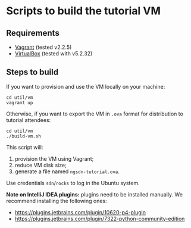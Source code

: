 # Scripts to build the tutorial VM

## Requirements

- [Vagrant](https://www.vagrantup.com/) (tested v2.2.5)
- [VirtualBox](https://www.virtualbox.org/wiki/Downloads) (tested with v5.2.32)

## Steps to build

If you want to provision and use the VM locally on your machine:

    cd util/vm
    vagrant up

Otherwise, if you want to export the VM in `.ova` format for distribution to
tutorial attendees:

    cd util/vm
    ./build-vm.sh

This script will:

1. provision the VM using Vagrant;
2. reduce VM disk size;
3. generate a file named `ngsdn-tutorial.ova`.

Use credentials `sdn`/`rocks` to log in the Ubuntu system.

**Note on IntelliJ IDEA plugins:** plugins need to be installed manually. We
recommend installing the following ones:

* https://plugins.jetbrains.com/plugin/10620-p4-plugin
* https://plugins.jetbrains.com/plugin/7322-python-community-edition